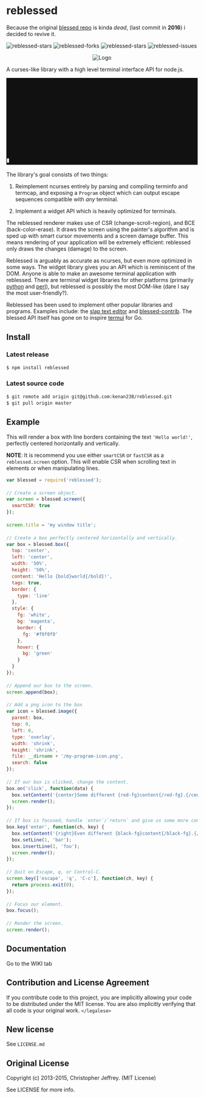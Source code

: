 # reblessed

Because the original [blessed repo](https://github.com/chjj/blessed) is kinda _dead_, (last commit in **2016**) i decided to revive it.

![reblessed-stars](https://img.shields.io/github/stars/kenan238/reblessed)
![reblessed-forks](https://img.shields.io/github/forks/kenan238/reblessed)
![reblessed-stars](https://img.shields.io/github/license/kenan238/reblessed)
![reblessed-issues](https://img.shields.io/github/issues/kenan238/reblessed)

<p align="center">
  <img src="https://github.com/kenan238/reblessed/blob/master/reblessed-logo.png" alt="Logo" width="300" height="300"/>
</p>

A curses-like library with a high level terminal interface API for node.js.

![reblessed](https://raw.githubusercontent.com/chjj/blessed/master/img/v0.1.0-3.gif)

The library's goal consists of two things:

1. Reimplement ncurses entirely by parsing and compiling terminfo and termcap,
and exposing a `Program` object which can output escape sequences compatible
with _any_ terminal.

2. Implement a widget API which is heavily optimized for terminals.

The reblessed renderer makes use of CSR (change-scroll-region), and BCE
(back-color-erase). It draws the screen using the painter's algorithm and is
sped up with smart cursor movements and a screen damage buffer. This means
rendering of your application will be extremely efficient: reblessed only draws
the changes (damage) to the screen.

Reblessed is arguably as accurate as ncurses, but even more optimized in some
ways. The widget library gives you an API which is reminiscent of the DOM.
Anyone is able to make an awesome terminal application with reblessed. There are
terminal widget libraries for other platforms (primarily [python][urwid] and
[perl][curses-ui]), but reblessed is possibly the most DOM-like (dare I say the
most user-friendly?).

Reblessed has been used to implement other popular libraries and programs.
Examples include: the [slap text editor][slap] and [blessed-contrib][contrib].
The blessed API itself has gone on to inspire [termui][termui] for Go.

## Install

### Latest release
``` bash
$ npm install reblessed
```
### Latest source code
``` bash
$ git remote add origin git@github.com:kenan238/reblessed.git
$ git pull origin master
```


## Example

This will render a box with line borders containing the text `'Hello world!'`,
perfectly centered horizontally and vertically.

__NOTE__: It is recommend you use either `smartCSR` or `fastCSR` as a
`reblessed.screen` option. This will enable CSR when scrolling text in elements
or when manipulating lines.

``` js
var blessed = require('reblessed');

// Create a screen object.
var screen = blessed.screen({
  smartCSR: true
});

screen.title = 'my window title';

// Create a box perfectly centered horizontally and vertically.
var box = blessed.box({
  top: 'center',
  left: 'center',
  width: '50%',
  height: '50%',
  content: 'Hello {bold}world{/bold}!',
  tags: true,
  border: {
    type: 'line'
  },
  style: {
    fg: 'white',
    bg: 'magenta',
    border: {
      fg: '#f0f0f0'
    },
    hover: {
      bg: 'green'
    }
  }
});

// Append our box to the screen.
screen.append(box);

// Add a png icon to the box
var icon = blessed.image({
  parent: box,
  top: 0,
  left: 0,
  type: 'overlay',
  width: 'shrink',
  height: 'shrink',
  file: __dirname + '/my-program-icon.png',
  search: false
});

// If our box is clicked, change the content.
box.on('click', function(data) {
  box.setContent('{center}Some different {red-fg}content{/red-fg}.{/center}');
  screen.render();
});

// If box is focused, handle `enter`/`return` and give us some more content.
box.key('enter', function(ch, key) {
  box.setContent('{right}Even different {black-fg}content{/black-fg}.{/right}\n');
  box.setLine(1, 'bar');
  box.insertLine(1, 'foo');
  screen.render();
});

// Quit on Escape, q, or Control-C.
screen.key(['escape', 'q', 'C-c'], function(ch, key) {
  return process.exit(0);
});

// Focus our element.
box.focus();

// Render the screen.
screen.render();
```

## Documentation
Go to the WIKI tab


## Contribution and License Agreement

If you contribute code to this project, you are implicitly allowing your code
to be distributed under the MIT license. You are also implicitly verifying that
all code is your original work. `</legalese>`


## New license
See `LICENSE.md`

## Original License

Copyright (c) 2013-2015, Christopher Jeffrey. (MIT License)

See LICENSE for more info.

[slap]: https://github.com/slap-editor/slap
[contrib]: https://github.com/yaronn/blessed-contrib
[termui]: https://github.com/gizak/termui
[curses]: https://en.wikipedia.org/wiki/Curses_(programming_library)
[ncurses]: https://en.wikipedia.org/wiki/Ncurses
[urwid]: http://urwid.org/reference/index.html
[curses-ui]: http://search.cpan.org/~mdxi/Curses-UI-0.9609/lib/Curses/UI.pm
[termbox]: https://github.com/nsf/termbox-go
[ttystudio]: https://github.com/chjj/ttystudio#choosing-a-new-font-for-your-terminal-recording
